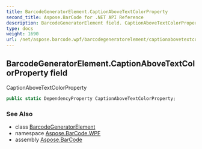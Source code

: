 ```yaml
---
title: BarcodeGeneratorElement.CaptionAboveTextColorProperty
second_title: Aspose.BarCode for .NET API Reference
description: BarcodeGeneratorElement field. CaptionAboveTextColorProperty
type: docs
weight: 1690
url: /net/aspose.barcode.wpf/barcodegeneratorelement/captionabovetextcolorproperty/
---
```

## BarcodeGeneratorElement.CaptionAboveTextColorProperty field

CaptionAboveTextColorProperty

```csharp
public static DependencyProperty CaptionAboveTextColorProperty;
```

### See Also

* class [BarcodeGeneratorElement](../)
* namespace [Aspose.BarCode.WPF](../../barcodegeneratorelement/)
* assembly [Aspose.BarCode](../../../)


